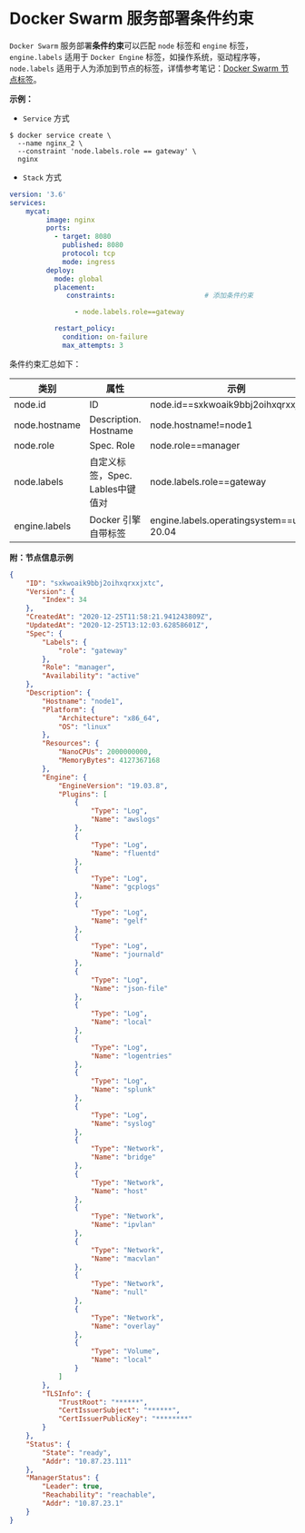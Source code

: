 # Docker Swarm 服务部署条件约束

`Docker Swarm` 服务部署**条件约束**可以匹配 `node` 标签和 `engine` 标签， `engine.labels` 适用于 `Docker Engine` 标签，如操作系统，驱动程序等， `node.labels` 适用于人为添加到节点的标签，详情参考笔记：[Docker Swarm 节点标签](label.md)。

**示例：**

* `Service` 方式

``` shell
$ docker service create \
  --name nginx_2 \
  --constraint 'node.labels.role == gateway' \
  nginx
```

* `Stack` 方式

``` yaml
version: '3.6'
services:
    mycat:
         image: nginx
         ports:
           - target: 8080
             published: 8080
             protocol: tcp
             mode: ingress
         deploy:
           mode: global
           placement:
              constraints:                      # 添加条件约束

                - node.labels.role==gateway

           restart_policy:
             condition: on-failure
             max_attempts: 3
```

条件约束汇总如下：

|类别|属性|示例|
|-----|-----|-----|
|node.id|ID|node.id==sxkwoaik9bbj2oihxqrxxjxtc|
|node.hostname|Description. Hostname|node.hostname!=node1|
|node.role|Spec. Role|node.role==manager|
|node.labels|自定义标签，Spec. Lables中键值对|node.labels.role==gateway|
|engine.labels|Docker 引擎自带标签|engine.labels.operatingsystem==ubuntu 20.04|

**附：节点信息示例**

``` json
{
    "ID": "sxkwoaik9bbj2oihxqrxxjxtc",
    "Version": {
        "Index": 34
    },
    "CreatedAt": "2020-12-25T11:58:21.941243809Z",
    "UpdatedAt": "2020-12-25T13:12:03.62858601Z",
    "Spec": {
        "Labels": {
            "role": "gateway"
        },
        "Role": "manager",
        "Availability": "active"
    },
    "Description": {
        "Hostname": "node1",
        "Platform": {
            "Architecture": "x86_64",
            "OS": "linux"
        },
        "Resources": {
            "NanoCPUs": 2000000000,
            "MemoryBytes": 4127367168
        },
        "Engine": {
            "EngineVersion": "19.03.8",
            "Plugins": [
                {
                    "Type": "Log",
                    "Name": "awslogs"
                },
                {
                    "Type": "Log",
                    "Name": "fluentd"
                },
                {
                    "Type": "Log",
                    "Name": "gcplogs"
                },
                {
                    "Type": "Log",
                    "Name": "gelf"
                },
                {
                    "Type": "Log",
                    "Name": "journald"
                },
                {
                    "Type": "Log",
                    "Name": "json-file"
                },
                {
                    "Type": "Log",
                    "Name": "local"
                },
                {
                    "Type": "Log",
                    "Name": "logentries"
                },
                {
                    "Type": "Log",
                    "Name": "splunk"
                },
                {
                    "Type": "Log",
                    "Name": "syslog"
                },
                {
                    "Type": "Network",
                    "Name": "bridge"
                },
                {
                    "Type": "Network",
                    "Name": "host"
                },
                {
                    "Type": "Network",
                    "Name": "ipvlan"
                },
                {
                    "Type": "Network",
                    "Name": "macvlan"
                },
                {
                    "Type": "Network",
                    "Name": "null"
                },
                {
                    "Type": "Network",
                    "Name": "overlay"
                },
                {
                    "Type": "Volume",
                    "Name": "local"
                }
            ]
        },
        "TLSInfo": {
            "TrustRoot": "******",
            "CertIssuerSubject": "******",
            "CertIssuerPublicKey": "********"
        }
    },
    "Status": {
        "State": "ready",
        "Addr": "10.87.23.111"
    },
    "ManagerStatus": {
        "Leader": true,
        "Reachability": "reachable",
        "Addr": "10.87.23.1"
    }
}
```
